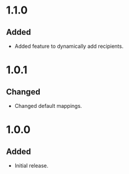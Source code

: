 # 1.1.0
## Added
- Added feature to dynamically add recipients.

# 1.0.1
## Changed
- Changed default mappings.

# 1.0.0
## Added
- Initial release.
